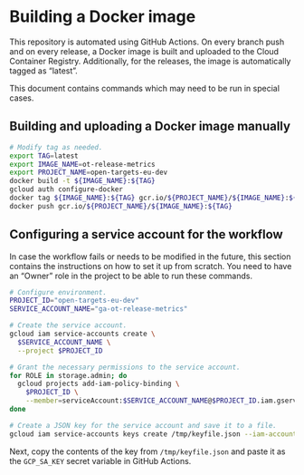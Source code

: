 # Building a Docker image

This repository is automated using GitHub Actions. On every branch push and on every release, a Docker image is built and uploaded to the Cloud Container Registry. Additionally, for the releases, the image is automatically tagged as “latest”.

This document contains commands which may need to be run in special cases.

## Building and uploading a Docker image manually
```bash
# Modify tag as needed.
export TAG=latest
export IMAGE_NAME=ot-release-metrics
export PROJECT_NAME=open-targets-eu-dev
docker build -t ${IMAGE_NAME}:${TAG}
gcloud auth configure-docker
docker tag ${IMAGE_NAME}:${TAG} gcr.io/${PROJECT_NAME}/${IMAGE_NAME}:${TAG}
docker push gcr.io/${PROJECT_NAME}/${IMAGE_NAME}:${TAG}
```

## Configuring a service account for the workflow
In case the workflow fails or needs to be modified in the future, this section contains the instructions on how to set it up from scratch. You need to have an “Owner” role in the project to be able to run these commands.

```bash
# Configure environment.
PROJECT_ID="open-targets-eu-dev"
SERVICE_ACCOUNT_NAME="ga-ot-release-metrics"

# Create the service account.
gcloud iam service-accounts create \
  $SERVICE_ACCOUNT_NAME \
  --project $PROJECT_ID

# Grant the necessary permissions to the service account.
for ROLE in storage.admin; do
  gcloud projects add-iam-policy-binding \
    $PROJECT_ID \
    --member=serviceAccount:$SERVICE_ACCOUNT_NAME@$PROJECT_ID.iam.gserviceaccount.com --role=roles/$ROLE --condition="None"
done

# Create a JSON key for the service account and save it to a file.
gcloud iam service-accounts keys create /tmp/keyfile.json --iam-account=$SERVICE_ACCOUNT_NAME@$PROJECT_ID.iam.gserviceaccount.com
```

Next, copy the contents of the key from `/tmp/keyfile.json` and paste it as the `GCP_SA_KEY` secret variable in GitHub Actions.

